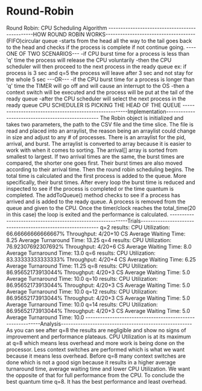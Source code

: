 # Round-Robin
Round Robin: CPU Scheduling Algorithm
-----------------------------------------------HOW ROUND ROBIN WORKS-------------------------------------
(FIFO)circular queue
-starts from the head all the way to the tail goes back to the head and
checks if the process is complete if not continue going.
----ONE OF TWO SCENARIOS--- -if CPU burst time for a process is less than 'q'
time the process will release the CPU voluntarily
-then the CPU scheduler will then proceed to the next process in the ready
queue
ex: if process is 3 sec and q=5 the process will leave after 3 sec and not
stay for the whole 5 sec
---OR--- -if the CPU burst time for a process is longer than 'q' time the
TIMER will go off and will cause an interrupt to the OS
-then a context switch will be executed and the process will be put at the
tail of the ready queue
-after the CPU scheduler will select the next process in the ready queue
CPU SCHEDULER IS PICKING THE HEAD OF THE QUEUE
-------------------------------------------------------Implementation--------------------------------------------------
The Robin object is initialized and takes two parameters, the path to the CSV file and the time
slice.
The file is read and placed into an arraylist, the reason being an arraylist could change in size
and adjust to any # of processes.
There is an arraylist for the pid, arrival, and burst.
The arraylist is converted to array because it is easier to work with when it comes to sorting.
The arrival[] array is sorted from smallest to largest. If two arrival times are the same, the burst
times are compared, the shorter one goes first.
Their burst times are also moved according to their arrival time.
Then the round robin scheduling begins.
The total time is calculated and the first process is added to the queue. More specifically, their
burst times.
After every loop the burst time is reduced and inspected to see if the process is completed or
the time quantum is completed.
The addToQueue() method checks to see if a process has arrived and is added to the ready
queue.
A process is removed from the queue and given to the CPU.
Once the timer/clock reaches the total_time(20 in this case) the loop is exited and the
performance is calculated.
------------------------------------------------------------Trials------------------------------------------------------------
q=2
results: CPU Utilization: 66.66666666666667% Throughput: 4/20+10 CS Average Waiting
Time: 8.25 Average Turnaround Time: 13.25
q=4
results: CPU Utilization: 76.92307692307692% Throughput: 4/20+6 CS Average Waiting
Time: 8.0 Average Turnaround Time: 13.0
q=6
results: CPU Utilization: 83.33333333333333% Throughput: 4/20+4 CS Average Waiting
Time: 6.25 Average Turnaround Time: 11.25
q=8
results: CPU Utilization: 86.95652173913044% Throughput: 4/20+3 CS Average Waiting
Time: 5.0 Average Turnaround Time: 10.0
q=10
results: CPU Utilization: 86.95652173913044% Throughput: 4/20+3 CS Average Waiting
Time: 5.0 Average Turnaround Time: 10.0
q=12
results: CPU Utilization: 86.95652173913044% Throughput: 4/20+3 CS Average Waiting
Time: 5.0 Average Turnaround Time: 10.0
q=14
results: CPU Utilization: 86.95652173913044% Throughput: 4/20+3 CS Average Waiting
Time: 5.0 Average Turnaround Time: 10.0
-----------------------------------------------------------Analysis------------------------------------------------------
As you can see after q=8 the results are negligible and show no signs of improvement and
performance plateaus. CPU Utilization is at its maximum at q=8 which means less overhead
and more work is being done on the processor. Less context switches are performed which is
what we want because it means less overhead. Before q=8 many context switches are done
which is not a good sign because it results in a higher average turnaround time, average waiting
time and lower CPU Utilization. We want the opposite of that for full performance from the CPU.
To conclude the best quantum time q=8. It has the best performance and least overhead.
